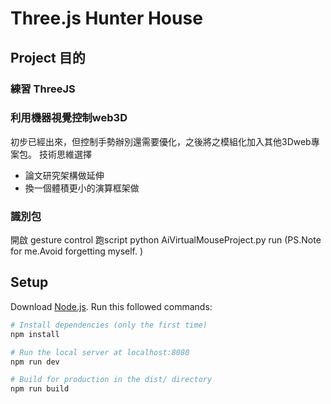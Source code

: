 # Three.js Hunter House
## Project 目的
### 練習 ThreeJS
### 利用機器視覺控制web3D
初步已經出來，但控制手勢辦別還需要優化，之後將之模組化加入其他3Dweb專案包。
技術思維選擇
* 論文研究架構做延伸
* 換一個體積更小的演算框架做	 
### 識別包
開啟 gesture control 跑script
python AiVirtualMouseProject.py run
(PS.Note for me.Avoid forgetting myself. )

## Setup
Download [Node.js](https://nodejs.org/en/download/).
Run this followed commands:

``` bash
# Install dependencies (only the first time)
npm install

# Run the local server at localhost:8080
npm run dev

# Build for production in the dist/ directory
npm run build
```
